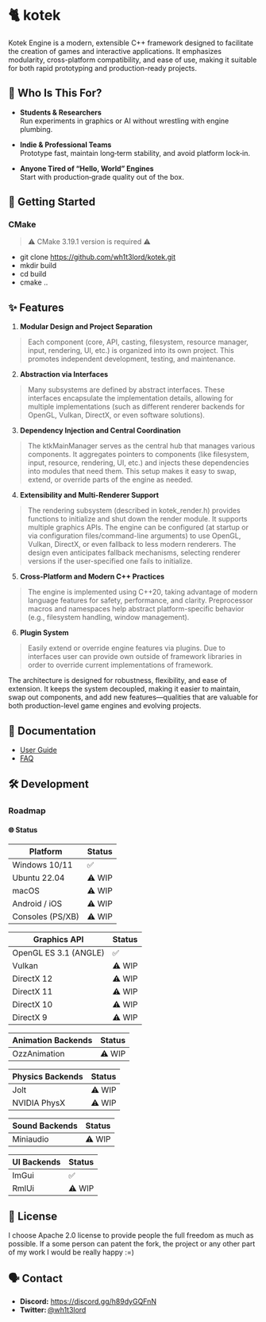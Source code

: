 # 🐈 kotek

Kotek Engine is a modern, extensible C++ framework designed to facilitate the creation of games and interactive applications. It emphasizes modularity, cross-platform compatibility, and ease of use, making it suitable for both rapid prototyping and production-ready projects.

## 🎯 Who Is This For?

- **Students & Researchers**\
  Run experiments in graphics or AI without wrestling with engine plumbing.

- **Indie & Professional Teams**\
  Prototype fast, maintain long‑term stability, and avoid platform lock‑in.

- **Anyone Tired of “Hello, World” Engines**\
  Start with production‑grade quality out of the box.

## 🚀 Getting Started

### CMake

> :warning: CMake 3.19.1 version is required :warning:

- git clone https://github.com/wh1t3lord/kotek.git
- mkdir build
- cd build
- cmake ..

## ✨ Features

1.	**Modular Design and Project Separation**
>	Each component (core, API, casting, filesystem, resource manager, input, rendering, UI, etc.) is organized into its own project. This promotes independent development, testing, and maintenance.

2.	**Abstraction via Interfaces**
>	Many subsystems are defined by abstract interfaces. These interfaces encapsulate the implementation details, allowing for multiple implementations (such as different renderer backends for OpenGL, Vulkan, DirectX, or even software solutions).

3.	**Dependency Injection and Central Coordination**
>	The ktkMainManager serves as the central hub that manages various components. It aggregates pointers to components (like filesystem, input, resource, rendering, UI, etc.) and injects these dependencies into modules that need them. This setup makes it easy to swap, extend, or override parts of the engine as needed.

4.	**Extensibility and Multi-Renderer Support**
>	The rendering subsystem (described in kotek_render.h) provides functions to initialize and shut down the render module.	It supports multiple graphics APIs. The engine can be configured (at startup or via configuration files/command-line arguments) to use OpenGL, Vulkan, DirectX, or even fallback to less modern renderers. The design even anticipates fallback mechanisms, selecting renderer versions if the user-specified one fails to initialize.

5.	**Cross-Platform and Modern C++ Practices**
> The engine is implemented using C++20, taking advantage of modern language features for safety, performance, and clarity.	Preprocessor macros and namespaces help abstract platform-specific behavior (e.g., filesystem handling, window management).

6. **Plugin System**
> Easily extend or override engine features via plugins. Due to interfaces user can provide own outside of framework libraries in order to override current implementations of framework.

The architecture is designed for robustness, flexibility, and ease of extension. It keeps the system decoupled, making it easier to maintain, swap out components, and add new features—qualities that are valuable for both production-level game engines and evolving projects.


## 📑 Documentation

- [User Guide](docs/user_guide.md)
- [FAQ](docs/faq.md)

## 🛠  Development

### Roadmap

#### 🌐 Status

| Platform         | Status            |
| ---------------- | ----------------- |
| Windows 10/11    | ✅                |
| Ubuntu 22.04     | ⚠️ WIP            |
| macOS            | ⚠️ WIP            |
| Android / iOS    | ⚠️ WIP           |
| Consoles (PS/XB) | ⚠️ WIP            |

| Graphics API  | Status  |
| ------------- | ------- |
| OpenGL ES 3.1 (ANGLE) | ✅      |
| Vulkan        | ⚠️ WIP  |
| DirectX 12    | ⚠️ WIP |
| DirectX 11    | ⚠️ WIP |
| DirectX 10    | ⚠️ WIP |
| DirectX 9     | ⚠️ WIP |


| Animation Backends | Status  |
| ------------- | ------- |
| OzzAnimation | ⚠️ WIP     |

| Physics Backends | Status  |
| ------------- | ------- |
| Jolt | ⚠️ WIP     |
| NVIDIA PhysX  | ⚠️ WIP  |

| Sound Backends | Status  |
| ------------- | ------- |
| Miniaudio | ⚠️ WIP     |

| UI Backends | Status  |
| ------------- | ------- |
| ImGui | ✅     |
| RmlUi | ⚠️ WIP  |

## 📄 License

I choose Apache 2.0 license to provide people the full freedom as much as possible. If a some person can patent the fork, the project or any other part of my work I would be really happy :=)  

## 🗣 Contact

- **Discord:** https://discord.gg/h89dyGQFnN
- **Twitter:** [@wh1t3lord](https://twitter.com/wh1t3lord)